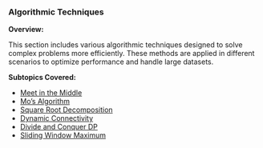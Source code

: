 ### **Algorithmic Techniques**

**Overview:**

This section includes various algorithmic techniques designed to solve complex problems more efficiently. These methods are applied in different scenarios to optimize performance and handle large datasets.

**Subtopics Covered:**

- [Meet in the Middle](./Extended_Euclid’s_Algorithm/README.md)
- [Mo’s Algorithm](./Extended_Euclid’s_Algorithm/README.md)
- [Square Root Decomposition](./Extended_Euclid’s_Algorithm/README.md)
- [Dynamic Connectivity](./Extended_Euclid’s_Algorithm/README.md)
- [Divide and Conquer DP](./Extended_Euclid’s_Algorithm/README.md)
- [Sliding Window Maximum](./Extended_Euclid’s_Algorithm/README.md)

